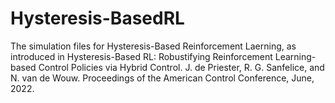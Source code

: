 # Hysteresis-BasedRL
The simulation files for Hysteresis-Based Reinforcement Laerning, as introduced in Hysteresis-Based RL: Robustifying Reinforcement Learning-based Control Policies via Hybrid Control. J. de Priester, R. G. Sanfelice, and N. van de Wouw. Proceedings of the American Control Conference, June, 2022.
